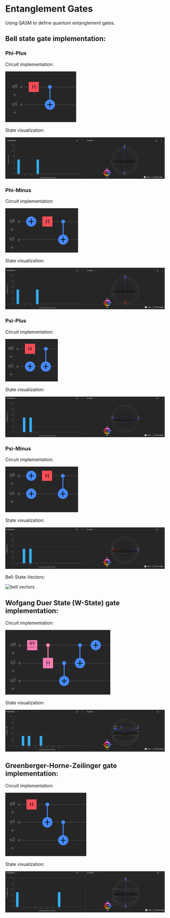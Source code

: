# Entanglement Gates
Using QASM to define quantum entanglement gates.


## Bell state gate implementation:


### Phi-Plus

Circuit implementation:

![phi plus circuit](resources/phiplus.png)

State visualization:

![phi plus visualization](resources/phiplusvis.png)

### Phi-Minus

Circuit implementation:

![phi minus circuit](resources/phiminus.png)

State visualization:

![phi minus visualization](resources/phiminusvis.png)

### Psi-Plus

Circuit implementation:

![psi plus circuit](resources/psiplus.png)

State visualization:

![psi plus visualization](resources/psiplusvis.png)

### Psi-Minus

Circuit implementation:

![psi minus circuit](resources/psiminus.png)

State visualization:

![psi minus visualization](resources/psiminusvis.png)

Bell-State-Vectors:

![bell vectors](resource/BellVectors.png)

## Wofgang Duer State (W-State) gate implementation:

Circuit implementation:

![w state circuit](resources/wstate.png)

State visualization:

![w state visualization](resources/wstatevis.png)

## Greenberger-Horne-Zeilinger gate implementation:

Circuit implementation:

![ghz state circuit](resources/ghz.png)

State visualization:

![ghz state visualization](resources/ghzvis.png)
